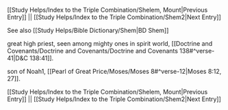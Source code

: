 [[Study Helps/Index to the Triple Combination/Shelem, Mount|Previous Entry]]  ||  [[Study Helps/Index to the Triple Combination/Shem2|Next Entry]]

 See also [[Study Helps/Bible Dictionary/Shem|BD Shem]]

 great high priest, seen among mighty ones in spirit world, [[Doctrine and Covenants/Doctrine and Covenants/Doctrine and Covenants 138#^verse-41|D&C 138:41]].

 son of Noah1, [[Pearl of Great Price/Moses/Moses 8#^verse-12|Moses 8:12, 27]].

[[Study Helps/Index to the Triple Combination/Shelem, Mount|Previous Entry]]  ||  [[Study Helps/Index to the Triple Combination/Shem2|Next Entry]]